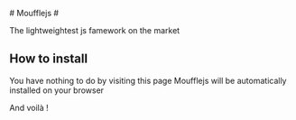 # Moufflejs #

The lightweightest js famework on the market

## How to install ##

You have nothing to do by visiting this page Moufflejs will be automatically installed on your browser

And voilà ! 
